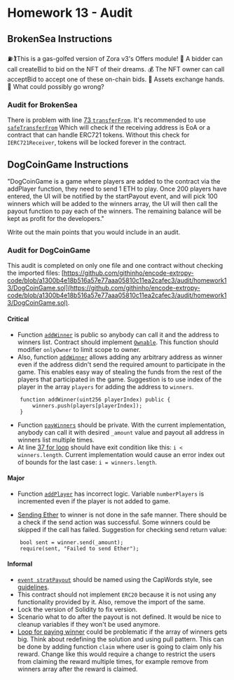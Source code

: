 # Homework 13 - Audit

## BrokenSea Instructions

⛽🏌️This is a gas-golfed version of Zora v3's Offers module! 🤩
A bidder can call createBid to bid on the NFT of their dreams.
💰 The NFT owner can call acceptBid to accept one of these on-chain bids.
🤝 Assets exchange hands. 😤 What could possibly go wrong?

### Audit for BrokenSea

There is problem with line [73 `transferFrom`](https://github.com/githinho/encode-extropy-code/blob/a1300b4e18b516a57e77aaa05810c11ea2cafec3/audit/homework13/BrokenSea.sol#L73). It's recommended to use [`safeTransferFrom`](https://github.com/transmissions11/solmate/blob/d155ee8d58f96426f57c015b34dee8a410c1eacc/src/tokens/ERC721.sol#L126) Which will check if the receiving address is EoA or a contract that can handle ERC721 tokens. Without this check for `IERC721Receiver`, tokens will be locked forever in the contract.

## DogCoinGame Instructions

"DogCoinGame is a game where players are added to the contract via the addPlayer function, they need to send 1 ETH to play.
Once 200 players have entered, the UI will be notified by the startPayout event, and will pick 100 winners which will be added to the winners array, the UI will then call the payout function to pay each of the winners.
The remaining balance will be kept as profit for the developers."

Write out the main points that you would include in an audit.

### Audit for DogCoinGame

This audit is completed on only one file and one contract without checking the imported files: [https://github.com/githinho/encode-extropy-code/blob/a1300b4e18b516a57e77aaa05810c11ea2cafec3/audit/homework13/DogCoinGame.sol](https://github.com/githinho/encode-extropy-code/blob/a1300b4e18b516a57e77aaa05810c11ea2cafec3/audit/homework13/DogCoinGame.sol).

#### Critical

- Function [`addWinner`](https://github.com/githinho/encode-extropy-code/blob/a1300b4e18b516a57e77aaa05810c11ea2cafec3/audit/homework13/DogCoinGame.sol#L25) is public so anybody can call it and the address to winners list. Contract should implement [`Ownable`](https://docs.openzeppelin.com/contracts/2.x/api/ownership). This function should modifier `onlyOwner` to limit scope to owner.
- Also, function [`addWinner`](https://github.com/githinho/encode-extropy-code/blob/a1300b4e18b516a57e77aaa05810c11ea2cafec3/audit/homework13/DogCoinGame.sol#L25) allows adding any arbitrary address as winner even if the address didn't send the required amount to participate in the game. This enables easy way of stealing the funds from the rest of the players that participated in the game. Suggestion is to use index of the player in the array `players` for adding the address to `winners`.

```solidity
    function addWinner(uint256 playerIndex) public {
        winners.push(players[playerIndex]);
    }
```

- Function [`payWinners`](https://github.com/githinho/encode-extropy-code/blob/a1300b4e18b516a57e77aaa05810c11ea2cafec3/audit/homework13/DogCoinGame.sol#L36) should be private. With the current implementation, anybody can call it with desired `_amount` value and payout all address in winners list multiple times.
- At line [37 for loop](https://github.com/githinho/encode-extropy-code/blob/a1300b4e18b516a57e77aaa05810c11ea2cafec3/audit/homework13/DogCoinGame.sol#L37) should have exit condition like this: `i < winners.length`. Current implementation would cause an error index out of bounds for the last case: `i = winners.length`.

#### Major

- Function [`addPlayer`](https://github.com/githinho/encode-extropy-code/blob/a1300b4e18b516a57e77aaa05810c11ea2cafec3/audit/homework13/DogCoinGame.sol#L15) has incorrect logic. Variable `numberPlayers` is incremented even if the player is not added to game.

- [Sending Ether](https://github.com/githinho/encode-extropy-code/blob/a1300b4e18b516a57e77aaa05810c11ea2cafec3/audit/homework13/DogCoinGame.sol#L38) to winner is not done in the safe manner. There should be a check if the send action was successful. Some winners could be skipped if the call has failed. Suggestion for checking send return value:

```solidity
    bool sent = winner.send(_amount);
    require(sent, "Failed to send Ether");
```

#### Informal

- [`event stratPayout`](https://github.com/githinho/encode-extropy-code/blob/a1300b4e18b516a57e77aaa05810c11ea2cafec3/audit/homework13/DogCoinGame.sol#L11) should be named using the CapWords style, see [guidelines](https://docs.soliditylang.org/en/v0.8.15/style-guide.html#event-names).
- This contract should not implement `ERC20` because it is not using any functionality provided by it. Also, remove the import of the same.
- Lock the version of Solidity to fix version.
- Scenario what to do after the payout is not defined. It would be nice to cleanup variables if they won't be used anymore.
- [Loop for paying winner](https://github.com/githinho/encode-extropy-code/blob/a1300b4e18b516a57e77aaa05810c11ea2cafec3/audit/homework13/DogCoinGame.sol#L37) could be problematic if the array of winners gets big. Think about redefining the solution and using pull pattern. This can be done by adding function `claim` where user is going to claim only his reward. Change like this would require a change to restrict the users from claiming the reward multiple times, for example remove from winners array after the reward is claimed.
